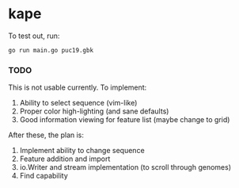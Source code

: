 # kape

To test out, run:

```
go run main.go puc19.gbk
```

### TODO
This is not usable currently. To implement:
1. Ability to select sequence (vim-like)
2. Proper color high-lighting (and sane defaults)
3. Good information viewing for feature list (maybe change to grid)

After these, the plan is:
1. Implement ability to change sequence
2. Feature addition and import
3. io.Writer and stream implementation (to scroll through genomes)
4. Find capability
